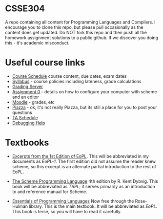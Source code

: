 # CSSE304

A repo containing all content for Programming Languages and Compilers.
I encourage you to clone this repo, but please pull occasionally as
the content does get updated.  Do NOT fork this repo and then push all
the homework assignment solutions to a public github.  If we discover
you doing this - it's academic misconduct.

# Useful course links

* [Course Schedule](https://rhit-csse.github.io/csse304/schedule.html) course content, due dates, exam dates
* [Syllabus](syllabus.md) - course policies including lateness, grade calculations
* [Grading Server](https://plc.csse.rose-hulman.edu/)
* [Assignment 0](Homework/Assignment_0) - details on how to configure your computer with scheme and an editor
* [Moodle](https://moodle.rose-hulman.edu/course/view.php?id=84861) - grades, etc
* [Piazza](https://moodle.rose-hulman.edu/mod/forum/view.php?id=2902249) - ok, it's not really Piazza, but its still a place for you to post your questions
* [TA Schedule](https://rosehulman-my.sharepoint.com/:w:/g/personal/hewner_rose-hulman_edu/EdDXDQsZO91JhhYDd-lqI4wBxUqMmJVfVgIgYhlCvEAt1g?e=tmNkK0)
* [Debugging Help](Debugging_Help/)

# Textbooks

- [Excerpts from the 1st Edition of EoPL](https://moodle.rose-hulman.edu/pluginfile.php/3547225/mod_resource/content/0/EoPL-1.pdf). This will 
be abbreviated in my documents as *EoPL-1*.  The first edition did not assume the reader knew scheme, so this excerpt is an alternate partial introduction to the rest of EoPL.

- [The Scheme Programming Language](http://www.scheme.com/tspl4/) 4th edition by R. Kent
Dybvig. This book will be abbreviated as *TSPL*; it serves
primarily as an introduction to and reference manual for Scheme.

- [Essentials of Programming
Languages](https://ebookcentral-proquest-com.libproxy.rose-hulman.edu/lib/rosehulman-ebooks/detail.action?docID=3338861)
Now free through the Rose-Hulman library.  This is the main
textbook. It will be abbreviated as *EoPL*.  This book is terse, so
you will have to read it carefully.
